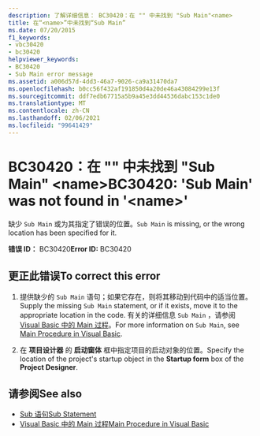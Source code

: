 ```yaml
---
description: 了解详细信息： BC30420：在 "" 中未找到 "Sub Main"<name>
title: 在“<name>”中未找到“Sub Main”
ms.date: 07/20/2015
f1_keywords:
- vbc30420
- bc30420
helpviewer_keywords:
- BC30420
- Sub Main error message
ms.assetid: a006d57d-4dd3-46a7-9026-ca9a31470da7
ms.openlocfilehash: b0cc56f432af191850d4a20de46a43084299e13f
ms.sourcegitcommit: ddf7edb67715a5b9a45e3dd44536dabc153c1de0
ms.translationtype: MT
ms.contentlocale: zh-CN
ms.lasthandoff: 02/06/2021
ms.locfileid: "99641429"
---
```

# <a name="bc30420-sub-main-was-not-found-in-name"></a><span data-ttu-id="589c8-103">BC30420：在 "" 中未找到 "Sub Main" \<name></span><span class="sxs-lookup"><span data-stu-id="589c8-103">BC30420: 'Sub Main' was not found in '\<name>'</span></span>

<span data-ttu-id="589c8-104">缺少 `Sub Main` 或为其指定了错误的位置。</span><span class="sxs-lookup"><span data-stu-id="589c8-104">`Sub Main` is missing, or the wrong location has been specified for it.</span></span>

 <span data-ttu-id="589c8-105">**错误 ID：** BC30420</span><span class="sxs-lookup"><span data-stu-id="589c8-105">**Error ID:** BC30420</span></span>

## <a name="to-correct-this-error"></a><span data-ttu-id="589c8-106">更正此错误</span><span class="sxs-lookup"><span data-stu-id="589c8-106">To correct this error</span></span>

1. <span data-ttu-id="589c8-107">提供缺少的 `Sub Main` 语句；如果它存在，则将其移动到代码中的适当位置。</span><span class="sxs-lookup"><span data-stu-id="589c8-107">Supply the missing `Sub Main` statement, or if it exists, move it to the appropriate location in the code.</span></span> <span data-ttu-id="589c8-108">有关的详细信息 `Sub Main` ，请参阅 [Visual Basic 中的 Main 过程](../../programming-guide/program-structure/main-procedure.md)。</span><span class="sxs-lookup"><span data-stu-id="589c8-108">For more information on `Sub Main`, see [Main Procedure in Visual Basic](../../programming-guide/program-structure/main-procedure.md).</span></span>

2. <span data-ttu-id="589c8-109">在 **项目设计器** 的 **启动窗体** 框中指定项目的启动对象的位置。</span><span class="sxs-lookup"><span data-stu-id="589c8-109">Specify the location of the project's startup object in the **Startup form** box of the **Project Designer**.</span></span>

## <a name="see-also"></a><span data-ttu-id="589c8-110">请参阅</span><span class="sxs-lookup"><span data-stu-id="589c8-110">See also</span></span>

- [<span data-ttu-id="589c8-111">Sub 语句</span><span class="sxs-lookup"><span data-stu-id="589c8-111">Sub Statement</span></span>](../statements/sub-statement.md)
- [<span data-ttu-id="589c8-112">Visual Basic 中的 Main 过程</span><span class="sxs-lookup"><span data-stu-id="589c8-112">Main Procedure in Visual Basic</span></span>](../../programming-guide/program-structure/main-procedure.md)
